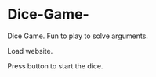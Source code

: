 # Dice-Game-
Dice Game. Fun to play to solve arguments.

Load website. 

Press button to start the dice. 
